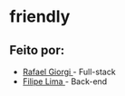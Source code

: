 # friendly

## Feito por:

* <a href="https://github.com/rafaelnator"> Rafael Giorgi </a> - Full-stack
* <a href="https://github.com/lipeshz"> Filipe Lima </a> - Back-end
